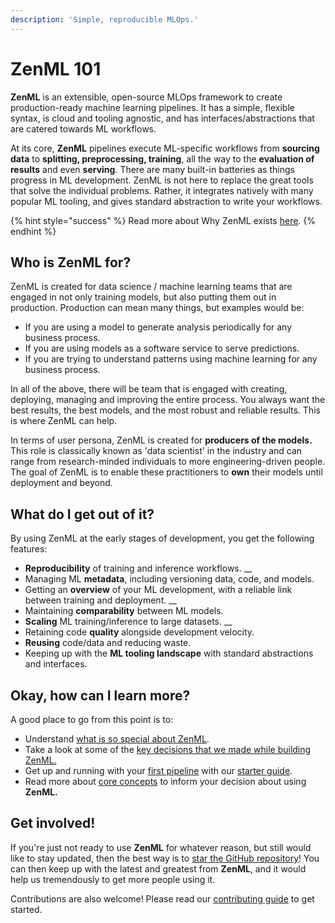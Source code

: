 ```yaml
---
description: 'Simple, reproducible MLOps.'
---
```


# ZenML 101

**ZenML** is an extensible, open-source MLOps framework to create production-ready machine learning pipelines. It has a simple, flexible syntax, is cloud and tooling agnostic, and has interfaces/abstractions that are catered towards ML workflows. 

At its core, **ZenML**  pipelines execute ML-specific workflows from **sourcing data** to **splitting, preprocessing, training**, all the way to the **evaluation of results** and even **serving**. There are many built-in batteries as things progress in ML development. ZenML is not here to replace the great tools that solve the individual problems. Rather, it integrates natively with many popular ML tooling, and gives standard abstraction to write your workflows.

{% hint style="success" %}
Read more about Why ZenML exists [here](why-zenml.md).
{% endhint %}

## Who is ZenML for?

ZenML is created for data science / machine learning teams that are engaged in not only training models, but also putting them out in production. Production can mean many things, but examples would be:

* If you are using a model to generate analysis periodically for any business process.
* If you are using models as a software service to serve predictions.
* If you are trying to understand patterns using machine learning for any business process.

In all of the above, there will be team that is engaged with creating, deploying, managing and improving the entire process. You always want the best results, the best models, and the most robust and reliable results. This is where ZenML can help.

In terms of user persona, ZenML is created for **producers of the models.** This role is classically known as 'data scientist' in the industry and can range from research-minded individuals to more engineering-driven people. The goal of ZenML is to enable these practitioners to **own** their models until deployment and beyond.

## What do I get out of it?

By using ZenML at the early stages of development, you get the following features:

* **Reproducibility** of training and inference workflows.  __
* Managing ML **metadata**, including versioning data, code, and models.  
* Getting an **overview** of your ML development, with a reliable link between training and deployment.  __
* Maintaining **comparability** between ML models.  
* **Scaling** ML training/inference to large datasets.  __
* Retaining code **quality** alongside development velocity.  
* **Reusing** code/data and reducing waste. 
* Keeping up with the **ML tooling landscape** with standard abstractions and interfaces.

## Okay, how can I learn more?

A good place to go from this point is to:

* Understand [what is so special about ZenML]().
* Take a look at some of the [key decisions that we made while building ZenML.]()
* Get up and running with your [first pipeline](https://github.com/zenml-io/zenml/tree/f912d2d512477e6ed84e839259d42cb73eeedf2b/docs/book/starter-guide/quickstart.md) with our [starter guide](https://github.com/zenml-io/zenml/tree/f912d2d512477e6ed84e839259d42cb73eeedf2b/docs/book/starter-guide/repository.md).
* Read more about [core concepts]() to inform your decision about using **ZenML.**

## Get involved!

If you're just not ready to use **ZenML** for whatever reason, but still would like to stay updated, then the best way is to [star the GitHub repository](https://github.com/zenml-io/zenml)! You can then keep up with the latest and greatest from **ZenML**, and it would help us tremendously to get more people using it.

Contributions are also welcome! Please read our [contributing guide](https://github.com/zenml-io/zenml/blob/main/CONTRIBUTING.md) to get started.

